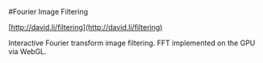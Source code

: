 #Fourier Image Filtering

[http://david.li/filtering](http://david.li/filtering)

Interactive Fourier transform image filtering. FFT implemented on the GPU via WebGL.